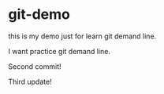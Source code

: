 # git-demo
this is my demo just for learn git demand line.

I want practice git demand line.

Second commit!

Third update!

